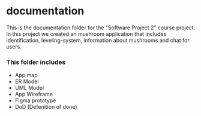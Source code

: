 # documentation
This is the documentation folder for the "Software Project 2" course project. In this project we created an mushroom application that includes identification, leveling-system, information about mushrooms and chat for users. 
### This folder includes
- App map
- ER Model
- UML Model
- App Wireframe
- Figma prototype
- DoD (Defenition of done)
